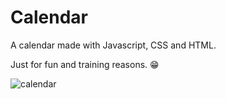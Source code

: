 # Calendar
 A calendar made with Javascript, CSS and HTML. 
 
 Just for fun and training reasons. 😁
 
 ![calendar](https://user-images.githubusercontent.com/42698693/138612680-020882fd-6434-4e74-a4ec-dc02f6f378a9.PNG)
